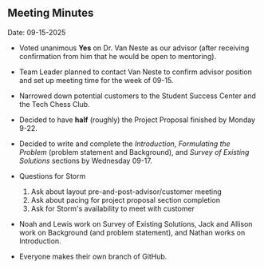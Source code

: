 ## Meeting Minutes
Date: 09-15-2025

* Voted unanimous **Yes** on Dr. Van Neste as our advisor (after receiving confirmation from him that he would be open to mentoring).
* Team Leader planned to contact Van Neste to confirm advisor position and set up meeting time for the week of 09-15.
* Narrowed down potential customers to the Student Success Center and the Tech Chess Club.

* Decided to have **half** (roughly) the Project Proposal finished by Monday 9-22.
* Decided to write and complete the *Introduction*, *Formulating the Problem* (problem statement and Background), and *Survey of Existing Solutions* sections by Wednesday 09-17.
* Questions for Storm
  1. Ask about layout pre-and-post-advisor/customer meeting
  2. Ask about pacing for project proposal section completion
  3. Ask for Storm's availability to meet with customer
 
* Noah and Lewis work on Survey of Existing Solutions, Jack and Allison work on Background (and problem statement), and Nathan works on Introduction.
* Everyone makes their own branch of GitHub.
